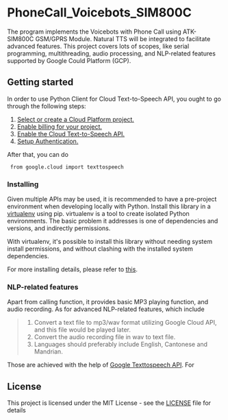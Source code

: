 # PhoneCall_Voicebots_SIM800C

The program implements the Voicebots with Phone Call using ATK-SIM800C GSM/GPRS Module. Natural TTS will be integrated to facilitate advanced features. This project covers lots of scopes, like serial programming, multithreading, audio processing, and NLP-related features supported by Google Could Platform (GCP).

## Getting started
In order to use Python Client for Cloud Text-to-Speech API, you ought to go through the following steps:

1. [Select or create a Cloud Platform project.](https://console.cloud.google.com/project)
2. [Enable billing for your project.](https://cloud.google.com/billing/docs/how-to/)
3. [Enable the Cloud Text-to-Speech API.](https://cloud.google.com/texttospeech)
4. [Setup Authentication.](https://googleapis.dev/python/google-api-core/latest/auth.html)

After that, you can do

<pre><code> from google.cloud import texttospeech
</code></pre>

### Installing

Given multiple APIs may be used, it is recommended to have a pre-project environment when developing locally with Python. Install this library in a [virtualenv](https://virtualenv.pypa.io/en/latest/) using pip. virtualenv is a tool to create isolated Python environments. The basic problem it addresses is one of dependencies and versions, and indirectly permissions.

With virtualenv, it's possible to install this library without needing system install permissions, and without clashing with the installed system dependencies.

For more installing details, please refer to [this](https://github.com/googleapis/python-texttospeech).

### NLP-related features

Apart from calling function, it provides basic MP3 playing function, and audio recording. As for advanced NLP-related features, which include

> 1. Convert a text file to mp3/wav format utilizing Google Cloud API, and this file would be played later.
> 2. Convert the audio recording file in wav to text file.
> 3. Languages should preferably include English, Cantonese and Mandrian. 

Those are achieved with the help of [Google Texttospeech API](https://cloud.google.com/text-to-speech). For 


## License

This project is licensed under the MIT License - see the [LICENSE](LICENSE) file for details

